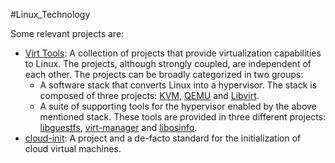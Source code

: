 #Linux_Technology

Some relevant projects are:

- [Virt Tools](https://www.virt-tools.org/): A collection of projects that provide virtualization capabilities to Linux. The projects, although strongly coupled, are independent of each other. The projects can be broadly categorized in two groups:
	- A software stack that converts Linux into a hypervisor. The stack is composed of three projects: [KVM](http://www.linux-kvm.org/), [QEMU](http://qemu.org/) and [Libvirt](http://libvirt.org/).
	- A suite of supporting tools for the hypervisor enabled by the above mentioned stack. These tools are provided in three different projects: [libguestfs](https://libguestfs.org/), [virt-manager](https://virt-manager.org/) and [libosinfo](http://libosinfo.org/).
- [cloud-init](https://cloudinit.readthedocs.io): A project and a de-facto standard for the initialization of cloud virtual machines.



